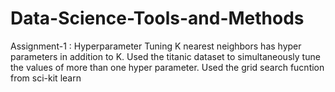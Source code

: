 # Data-Science-Tools-and-Methods
Assignment-1 : Hyperparameter Tuning 
K nearest neighbors has hyper parameters in addition to K. Used the titanic dataset to simultaneously tune the values of more than one hyper parameter. 
Used the grid search fucntion from sci-kit learn
